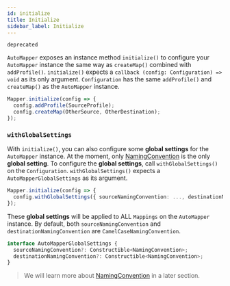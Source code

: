```yaml
---
id: initialize
title: Initialize
sidebar_label: Initialize
---
```

`deprecated`

`AutoMapper` exposes an instance method `initialize()` to configure your `AutoMapper` instance the same way as `createMap()` combined with `addProfile()`.
`initialize()` expects a `callback (config: Configuration) => void` as its only argument. `Configuration` has the same `addProfile()` and `createMap()` as the `AutoMapper` instance.

```typescript
Mapper.initialize(config => {
  config.addProfile(SourceProfile);
  config.createMap(OtherSource, OtherDestination);
});
```

### `withGlobalSettings`

With `initialize()`, you can also configure some **global settings** for the `AutoMapper` instance. At the moment, only [NamingConvention](../features/naming-convention.md) is the only **global setting**.
To configure the **global settings**, call `withGlobalSettings()` on the `Configuration`. `withGlobalSettings()` expects a `AutoMapperGlobalSettings` as its argument.

```typescript
Mapper.initialize(config => {
  config.withGlobalSettings({ sourceNamingConvention: ..., destinationNamingConvention: ... });
});
```

These **global settings** will be applied to ALL `Mappings` on the `AutoMapper` instance. By default, both `sourceNamingConvention` and `destinationNamingConvention` are `CamelCaseNamingConvention`.

```typescript
interface AutoMapperGlobalSettings {
  sourceNamingConvention?: Constructible<NamingConvention>;
  destinationNamingConvention?: Constructible<NamingConvention>;
}
```

> We will learn more about [NamingConvention](../features/naming-convention.md) in a later section.
